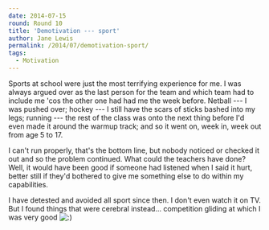 ```yaml
---
date: 2014-07-15
round: Round 10
title: 'Demotivation --- sport'
author: Jane Lewis
permalink: /2014/07/demotivation-sport/
tags:
  - Motivation
---
```

Sports at school were just the most terrifying experience for me. I was always argued over as the last person for the team and which team had to include me 'cos the other one had had me the week before. Netball --- I was pushed over; hockey --- I still have the scars of sticks bashed into my legs; running --- the rest of the class was onto the next thing before I'd even made it around the warmup track; and so it went on, week in, week out from age 5 to 17.

I can't run properly, that's the bottom line, but nobody noticed or checked it out and so the problem continued. What could the teachers have done? Well, it would have been good if someone had listened when I said it hurt, better still if they'd bothered to give me something else to do within my capabilities.

I have detested and avoided all sport since then. I don't even watch it on TV. But I found things that were cerebral instead... competition gliding at which I was very good <img src="http://localhost:8080/wp-includes/images/smilies/icon_smile.gif" alt=":)" class="wp-smiley" />
